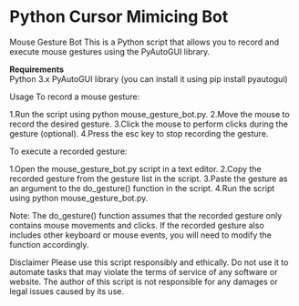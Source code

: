 # Python Cursor Mimicing Bot
Mouse Gesture Bot
This is a Python script that allows you to record and execute mouse gestures using the PyAutoGUI library.

**Requirements**<br>
Python 3.x
PyAutoGUI library (you can install it using pip install pyautogui)

Usage
To record a mouse gesture:

1.Run the script using python mouse_gesture_bot.py.
2.Move the mouse to record the desired gesture.
3.Click the mouse to perform clicks during the gesture (optional).
4.Press the esc key to stop recording the gesture.

To execute a recorded gesture:

1.Open the mouse_gesture_bot.py script in a text editor.
2.Copy the recorded gesture from the gesture list in the script.
3.Paste the gesture as an argument to the do_gesture() function in the script.
4.Run the script using python mouse_gesture_bot.py.

Note: The do_gesture() function assumes that the recorded gesture only contains mouse movements and clicks. If the recorded gesture also includes other keyboard or mouse events, you will need to modify the function accordingly.

Disclaimer
Please use this script responsibly and ethically. Do not use it to automate tasks that may violate the terms of service of any software or website. The author of this script is not responsible for any damages or legal issues caused by its use.
